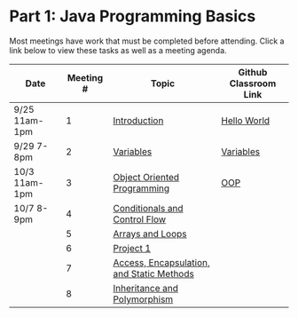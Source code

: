 # Part 1: Java Programming Basics
Most meetings have work that must be completed before attending. Click a link below to view these tasks as well as a meeting agenda.

| Date | Meeting # | Topic | Github Classroom Link |
| ---- | --- |--- | --- |
|9/25 11am-1pm | 1 | [Introduction](../part1lessons/1Introduction.md) | [Hello World](https://classroom.github.com/a/yOS-R_65)
|9/29 7-8pm | 2 | [Variables](../part1lessons/2Variables.md) | [Variables](https://classroom.github.com/a/TVJ8yA9c)|
|10/3 11am-1pm | 3 | [Object Oriented Programming](../part1lessons/3ObjectOrientedProgramming.md) | [OOP](https://classroom.github.com/a/GDrRGlIO)|
|10/7 8-9pm| 4 | [Conditionals and Control Flow](../part1lessons/4ConditionalsAndControlFlow.md) | |
|| 5 | [Arrays and Loops](part1lessons/5ArraysLoops.md) | |
|| 6 | [Project 1](part1lessons/Project1-ClassScheduler.md) | |
|| 7 | [Access, Encapsulation, and Static Methods](part1lessons/7AccessEncapsulationStaticMethods.md)| |
| | 8 | [Inheritance and Polymorphism](part1lessons/8InheritancePolymorphism.md)| |

